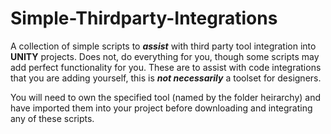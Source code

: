 # Simple-Thirdparty-Integrations
A collection of simple scripts to ***assist*** with third party tool integration into **UNITY** projects.
Does not, do everything for you, though some scripts may add perfect functionality for you.
These are to assist with code integrations that you are adding yourself, this is ***not necessarily*** a toolset for designers.

You will need to own the specified tool (named by the folder heirarchy) and have imported them into your project before downloading and integrating any of these scripts.
